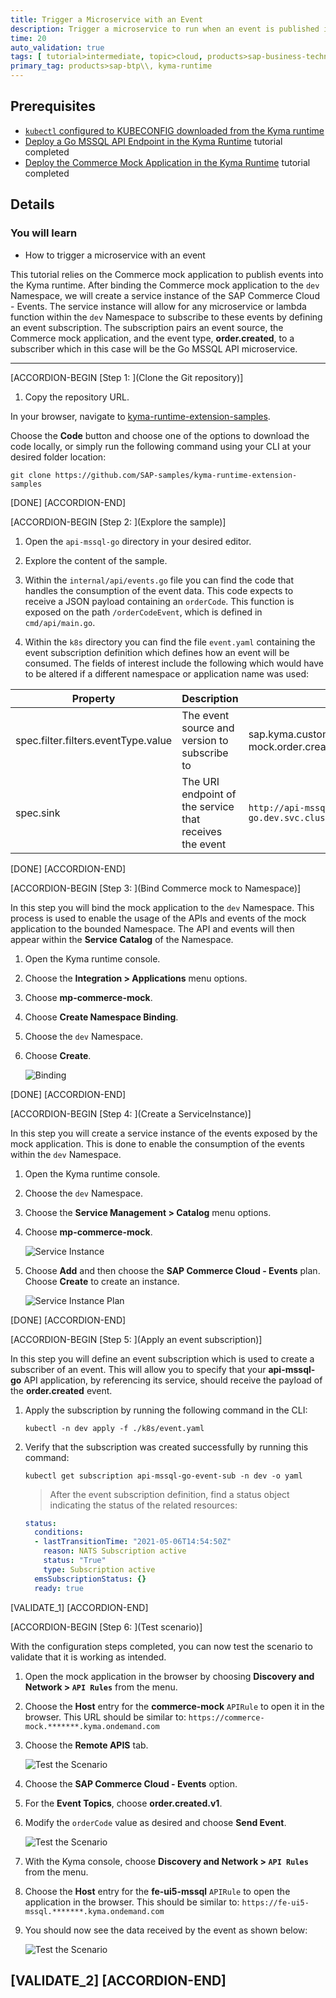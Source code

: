 ```yaml
---
title: Trigger a Microservice with an Event
description: Trigger a microservice to run when an event is published into the Kyma runtime.
time: 20
auto_validation: true
tags: [ tutorial>intermediate, topic>cloud, products>sap-business-technology-platform]
primary_tag: products>sap-btp\\, kyma-runtime
---
```


## Prerequisites
 - [`kubectl` configured to KUBECONFIG downloaded from the Kyma runtime](cp-kyma-download-cli)
 - [Deploy a Go MSSQL API Endpoint in the Kyma Runtime](cp-kyma-api-mssql-golang) tutorial completed
 - [Deploy the Commerce Mock Application in the Kyma Runtime](cp-kyma-mocks) tutorial completed

## Details
### You will learn
  - How to trigger a microservice with an event

This tutorial relies on the Commerce mock application to publish events into the Kyma runtime. After binding the Commerce mock application to the `dev` Namespace, we will create a service instance of the SAP Commerce Cloud - Events. The service instance will allow for any microservice or lambda function within the `dev` Namespace to subscribe to these events by defining an event subscription. The subscription pairs an event source, the Commerce mock application, and the event type, **order.created**, to a subscriber which in this case will be the Go MSSQL API microservice.

---

[ACCORDION-BEGIN [Step 1: ](Clone the Git repository)]

1. Copy the repository URL.

  In your browser, navigate to [kyma-runtime-extension-samples](https://github.com/SAP-samples/kyma-runtime-extension-samples).

  Choose the **Code** button and choose one of the options to download the code locally, or simply run the following command using your CLI at your desired folder location:

```Shell/Bash
git clone https://github.com/SAP-samples/kyma-runtime-extension-samples
```



[DONE]
[ACCORDION-END]

[ACCORDION-BEGIN [Step 2: ](Explore the sample)]

1. Open the `api-mssql-go` directory in your desired editor.

2. Explore the content of the sample.

3. Within the `internal/api/events.go` file you can find the code that handles the consumption of the event data. This code expects to receive a JSON payload containing an `orderCode`. This function is exposed on the path `/orderCodeEvent`, which is defined in `cmd/api/main.go`.

4. Within the `k8s` directory you can find the file `event.yaml` containing the event subscription definition which defines how an event will be consumed. The fields of interest include the following which would have to be altered if a different namespace or application name was used:

| Property                                | Description                                                   | Value                                                         |
|-----------------------------------------|---------------------------------------------------------------|---------------------------------------------------------------|
| spec.filter.filters.eventType.value     | The event source and version to subscribe to                  | sap.kyma.custom.mp-commerce-mock.order.created.v1             |
| spec.sink                               | The URI endpoint of the service that receives the event       | `http://api-mssql-go.dev.svc.cluster.local:80/orderCodeEvent` |



[DONE]
[ACCORDION-END]


[ACCORDION-BEGIN [Step 3: ](Bind Commerce mock to Namespace)]

In this step you will bind the mock application to the `dev` Namespace. This process is used to enable the usage of the APIs and events of the mock application to the bounded Namespace. The API and events will then appear within the **Service Catalog** of the Namespace.

1. Open the Kyma runtime console.

2. Choose the **Integration > Applications** menu options.

3. Choose **mp-commerce-mock**.

4. Choose **Create Namespace Binding**.

5. Choose the `dev` Namespace.

6. Choose **Create**.

    ![Binding](binding.png)

[DONE]
[ACCORDION-END]

[ACCORDION-BEGIN [Step 4: ](Create a ServiceInstance)]

In this step you will create a service instance of the events exposed by the mock application. This is done to enable the consumption of the events within the `dev` Namespace.

1. Open the Kyma runtime console.

2. Choose the `dev` Namespace.

3. Choose the **Service Management > Catalog** menu options.

4. Choose **mp-commerce-mock**.

    ![Service Instance](service-instance-1.png)

5. Choose **Add** and then choose the **SAP Commerce Cloud - Events** plan. Choose **Create** to create an instance.

    ![Service Instance Plan](service-instance-2.png)

[DONE]
[ACCORDION-END]

[ACCORDION-BEGIN [Step 5: ](Apply an event subscription)]

In this step you will define an event subscription which is used to create a subscriber of an event. This will allow you to specify that your **api-mssql-go** API application, by referencing its service, should receive the payload of the **order.created** event.

1. Apply the subscription by running the following command in the CLI:

    ```Shell/Bash
    kubectl -n dev apply -f ./k8s/event.yaml
    ```

2. Verify that the subscription was created successfully by running this command:

    ```Shell/Bash
    kubectl get subscription api-mssql-go-event-sub -n dev -o yaml
    ```

    > After the event subscription definition, find a status object indicating the status of the related resources:

    ```yaml
    status:
      conditions:
      - lastTransitionTime: "2021-05-06T14:54:50Z"
        reason: NATS Subscription active
        status: "True"
        type: Subscription active
      emsSubscriptionStatus: {}
      ready: true
    ```

[VALIDATE_1]
[ACCORDION-END]

[ACCORDION-BEGIN [Step 6: ](Test scenario)]

With the configuration steps completed, you can now test the scenario to validate that it is working as intended.

1. Open the mock application in the browser by choosing **Discovery and Network > `API Rules`** from the menu.

2. Choose the **Host** entry for the **commerce-mock** `APIRule` to open it in the browser. This URL should be similar to:
`https://commerce-mock.*******.kyma.ondemand.com`

3. Choose the **Remote APIS** tab.

    ![Test the Scenario](test-scenario-1.png)

4. Choose the **SAP Commerce Cloud - Events** option.

5. For the **Event Topics**, choose **order.created.v1**.

6. Modify the `orderCode` value as desired and choose **Send Event**.

    ![Test the Scenario](test-scenario-2.png)

7. With the Kyma console, choose **Discovery and Network > `API Rules`** from the menu.

8. Choose the **Host** entry for the **fe-ui5-mssql** `APIRule` to open the application in the browser. This should be similar to:
`https://fe-ui5-mssql.*******.kyma.ondemand.com`

9. You should now see the data received by the event as shown below:

    ![Test the Scenario](test-scenario-3.png)

[VALIDATE_2]
[ACCORDION-END]
---
